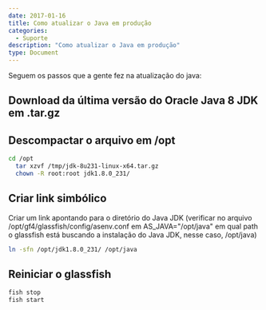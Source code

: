 ```yaml
---
date: 2017-01-16
title: Como atualizar o Java em produção
categories:
  - Suporte
description: "Como atualizar o Java em produção"
type: Document
---
```


Seguem os passos que a gente fez na atualização do java:

## Download da última versão do Oracle Java 8 JDK em .tar.gz

## Descompactar o arquivo em /opt

~~~ bash
cd /opt
  tar xzvf /tmp/jdk-8u231-linux-x64.tar.gz
  chown -R root:root jdk1.8.0_231/
~~~


##  Criar link simbólico

Criar um link apontando para o diretório do Java JDK (verificar no arquivo /opt/gf4/glassfish/config/asenv.conf em AS_JAVA="/opt/java" em 
qual path o glassfish está buscando a instalação do Java JDK, nesse caso, /opt/java)

~~~ bash
ln -sfn /opt/jdk1.8.0_231/ /opt/java
~~~

## Reiniciar o glassfish

~~~ bash
fish stop
fish start
~~~
